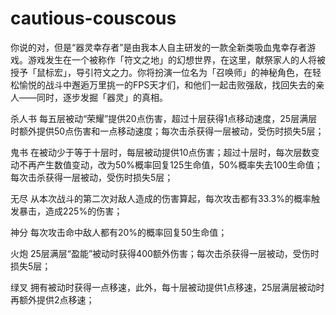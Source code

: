 # cautious-couscous
你说的对，但是“器灵幸存者”是由我本人自主研发的一款全新类吸血鬼幸存者游戏。游戏发生在一个被称作「符文之地」的幻想世界，在这里，献祭家人的人将被授予「鼠标宏」，导引符文之力。你将扮演一位名为「召唤师」的神秘角色，在轻松愉悦的战斗中邂逅万里挑一的FPS天才们，和他们一起击败强敌，找回失去的亲人——同时，逐步发掘「器灵」的真相。

杀人书 
每五层被动“荣耀”提供20点伤害，超过十层获得1点移动速度，25层满层时额外提供50点伤害和一点移动速度；每次击杀获得一层被动，受伤时损失5层；

鬼书
在被动少于等于十层时，每层被动提供10点伤害；超过十层时，每次层数变动不再产生数值变动，改为50%概率回复125生命值，50%概率失去100生命值；每次击杀获得一层被动，受伤时损失5层；

无尽 
从本次战斗的第二次对敌人造成的伤害算起，每次攻击都有33.3%的概率触发暴击，造成225%的伤害；

神分 
每次攻击命中敌人都有20%的概率回复50生命值；

火炮 
25层满层“盈能”被动时获得400额外伤害；每次击杀获得一层被动，受伤时损失5层；

绿叉
拥有被动时获得一点移速，此外，每十层被动提供1点移速，25层满层被动时再额外提供2点移速；
